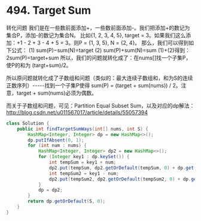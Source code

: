# 494. Target Sum

转化问题
我们是在一些数前面添加+，一些数前面添加-。我们把添加+的数记为集合P，添加-的数记为集合N。
比如{1, 2, 3, 4, 5}, target = 3。如果我们这么添加：+1 - 2 + 3 - 4 + 5 = 3。则P = {1, 3, 5}, N = {2, 4}。
那么，我们可以得到如下公式：
(1) sum(P)−sum(N)=target
(2) sum(P)+sum(N)=sum
(1)+(2)得到：2sum(P)=target+sum
所以，我们的问题就转化成了：在nums[]找一个子集P，使P的和为 (targt+sum)/2。

所以原问题就转化成了子数组和问题（类似的：最大连续子数组和，和为S的连续正数序列）-----找到一个子集P使得 sum(P) = (target + sum(nums)) / 2。注意，target + sum(nums)必须为偶数。

而关于子数组和问题，可见：Partition Equal Subset Sum，以及对应的dp解法：http://blog.csdn.net/u011567017/article/details/55057394

```java
class Solution {
    public int findTargetSumWays(int[] nums, int S) {
        HashMap<Integer, Integer> dp = new HashMap<>();
        dp.putIfAbsent(0, 1);
        for (int num : nums) {
            HashMap<Integer, Integer> dp2 = new HashMap<>();
            for (Integer key1 : dp.keySet()) {
                int tempSum = key1 + num;
                dp2.put(tempSum, dp2.getOrDefault(tempSum, 0) + dp.get(key1));
                int tempSum2 = key1 - num;
                dp2.put(tempSum2, dp2.getOrDefault(tempSum2, 0) + dp.get(key1));
            }
            dp = dp2;
        }
        return dp.getOrDefault(S, 0);
    }
}
```

